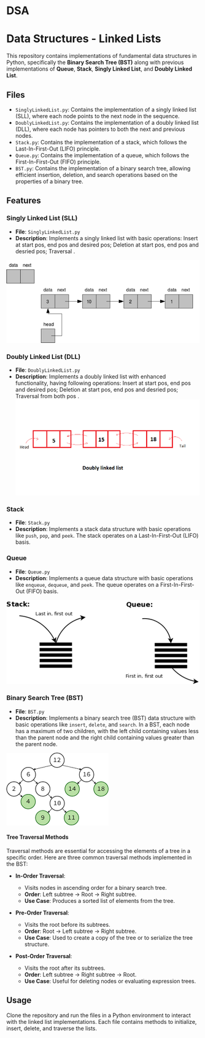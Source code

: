 # DSA
# Data Structures - Linked Lists

This repository contains implementations of fundamental data structures in Python, specifically the **Binary Search Tree (BST)** along with previous implementations of **Queue**, **Stack**, **Singly Linked List**, and **Doubly Linked List**.

## Files

- `SinglyLinkedList.py`: Contains the implementation of a singly linked list (SLL), where each node points to the next node in the sequence.
- `DoublyLinkedList.py`: Contains the implementation of a doubly linked list (DLL), where each node has pointers to both the next and previous nodes.
- `Stack.py`: Contains the implementation of a stack, which follows the Last-In-First-Out (LIFO) principle.
- `Queue.py`: Contains the implementation of a queue, which follows the First-In-First-Out (FIFO) principle.
- `BST.py`: Contains the implementation of a binary search tree, allowing efficient insertion, deletion, and search operations based on the properties of a binary tree.

## Features

### Singly Linked List (SLL)
- **File**: `SinglyLinkedList.py`
- **Description**: Implements a singly linked list with basic operations: Insert at start pos, end pos and desired pos; Deletion at start pos, end pos and desried pos; Traversal .

![alt text](img/sll_img.png)

### Doubly Linked List (DLL)
- **File**: `DoublyLinkedList.py`
- **Description**: Implements a doubly linked list with enhanced functionality, having following operations: Insert at start pos, end pos and desired pos; Deletion at start pos, end pos and desried pos; Traversal from both pos .
![alt text](img/dll_img.png)

### Stack
- **File**: `Stack.py`
- **Description**: Implements a stack data structure with basic operations like `push`, `pop`, and `peek`. The stack operates on a Last-In-First-Out (LIFO) basis.

### Queue
- **File**: `Queue.py`
- **Description**: Implements a queue data structure with basic operations like `enqueue`, `dequeue`, and `peek`. The queue operates on a First-In-First-Out (FIFO) basis.

![alt text](img/stk_que.png)

### Binary Search Tree (BST)
- **File**: `BST.py`
- **Description**: Implements a binary search tree (BST) data structure with basic operations like `insert`, `delete`, and `search`. In a BST, each node has a maximum of two children, with the left child containing values less than the parent node and the right child containing values greater than the parent node.

![alt text](img/BST.png)

#### Tree Traversal Methods
Traversal methods are essential for accessing the elements of a tree in a specific order. Here are three common traversal methods implemented in the BST:

- **In-Order Traversal**: 
  - Visits nodes in ascending order for a binary search tree.
  - **Order**: Left subtree → Root → Right subtree.
  - **Use Case**: Produces a sorted list of elements from the tree.

- **Pre-Order Traversal**: 
  - Visits the root before its subtrees.
  - **Order**: Root → Left subtree → Right subtree.
  - **Use Case**: Used to create a copy of the tree or to serialize the tree structure.

- **Post-Order Traversal**: 
  - Visits the root after its subtrees.
  - **Order**: Left subtree → Right subtree → Root.
  - **Use Case**: Useful for deleting nodes or evaluating expression trees.


## Usage

Clone the repository and run the files in a Python environment to interact with the linked list implementations. Each file contains methods to initialize, insert, delete, and traverse the lists.

